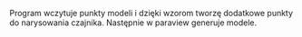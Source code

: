Program wczytuje punkty modeli i dzięki wzorom tworzę dodatkowe punkty do narysowania czajnika. Następnie w paraview generuje modele.
